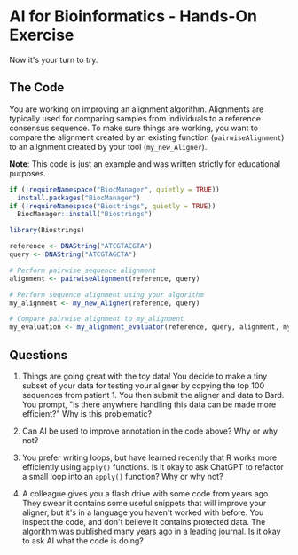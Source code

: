 

# AI for Bioinformatics - Hands-On Exercise

Now it's your turn to try. 

## The Code

You are working on improving an alignment algorithm. Alignments are typically used for comparing samples from individuals to a reference consensus sequence. To make sure things are working, you want to compare the alignment created by an existing function (`pairwiseAlignment`) to an alignment created by your tool (`my_new_Aligner`).

**Note**: This code is just an example and was written strictly for educational purposes.


```r
if (!requireNamespace("BiocManager", quietly = TRUE))
  install.packages("BiocManager")
if (!requireNamespace("Biostrings", quietly = TRUE))
  BiocManager::install("Biostrings")

library(Biostrings)

reference <- DNAString("ATCGTACGTA")
query <- DNAString("ATCGTAGCTA")

# Perform pairwise sequence alignment
alignment <- pairwiseAlignment(reference, query)

# Perform sequence alignment using your algorithm
my_alignment <- my_new_Aligner(reference, query)

# Compare pairwise alignment to my_alignment
my_evaluation <- my_alignment_evaluator(reference, query, alignment, my_alignment)
```

## Questions

1. Things are going great with the toy data! You decide to make a tiny subset of your data for testing your aligner by copying the top 100 sequences from patient 1. You then submit the aligner and data to Bard. You prompt, "is there anywhere handling this data can be made more efficient?" Why is this problematic?

2. Can AI be used to improve annotation in the code above? Why or why not?

3. You prefer writing loops, but have learned recently that R works more efficiently using `apply()` functions. Is it okay to ask ChatGPT to refactor a small loop into an `apply()` function? Why or why not? 

4. A colleague gives you a flash drive with some code from years ago. They swear it contains some useful snippets that will improve your aligner, but it's in a language you haven't worked with before. You inspect the code, and don't believe it contains protected data. The algorithm was published many years ago in a leading journal. Is it okay to ask AI what the code is doing?

